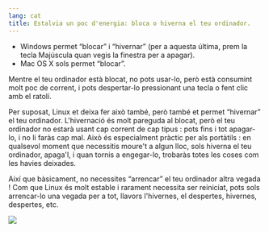```yaml
---
lang: cat
title: Estalvia un poc d'energia: bloca o hiverna el teu ordinador.
---
```


<ul>
<li>Windows permet “blocar” i “hivernar” (per a aquesta última, prem la tecla Majúscula quan vegis la finestra per a apagar).</li>
<li>Mac OS X sols permet “blocar”.</li>
</ul>

Mentre el teu ordinador està blocat, no pots usar-lo, però està consumint molt poc de corrent, i pots despertar-lo pressionant una tecla o fent clic amb el ratolí.

Per suposat, Linux et deixa fer això també, però també et permet “hivernar” el teu ordinador. L'hivernació és molt pareguda al blocat, però el teu ordinador no estarà usant cap corrent de cap tipus : pots fins i tot apagar-lo, i no li faràs cap mal. Això és especialment pràctic per als portàtils : en qualsevol moment que necessitis moure't a algun lloc, sols hiverna el teu ordinador, apaga'l, i quan tornis a engegar-lo, trobaràs totes les coses com les havies deixades.

Així que bàsicament, no necessites “arrencar” el teu ordinador altra vegada ! Com que Linux és molt estable i rarament necessita ser reiniciat, pots sols arrencar-lo una vegada per a tot, llavors l'hivernes, el despertes, hivernes, despertes, etc.

<img src="Images/suspend_hibernate_thumb.png" />




